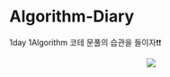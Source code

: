 # Algorithm-Diary
1day 1Algorithm
코테 문풀의 습관을 들이자:exclamation::exclamation:

<div align="center">
	<img src="https://img.shields.io/badge/C++-007396?style=flat&logo=Java&logoColor=white" />
</
